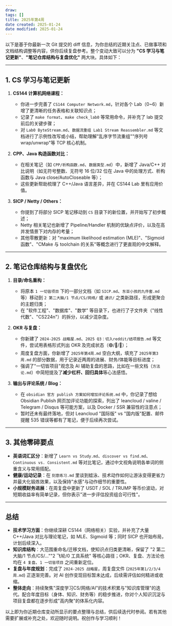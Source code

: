```yaml
---
draw:
tags: []
title: 2025年第4周
date created: 2025-01-24
date modified: 2025-01-24
---
```


以下是基于你最新一次 Git 提交的 diff 信息，为你总结的近期关注点、已做事项和文档结构调整等内容，供你后续复盘参考。整个变动大致可以分为 **"CS 学习与笔记更新"**、**"笔记仓库结构与复盘优化"** 两大块。具体如下：

---

## 1. CS 学习与笔记更新

1. **CS144 计算机网络课程：**
    
    - 你进一步完善了 `CS144 Computer Network.md`，针对各个 Lab（0~6）新增了更清晰的任务表格和关联知识点；
    - 记录了 `make format`、`make check_lab0` 等常用命令，并补充了 lab 提交前后的关键步骤；
    - 对 `Lab0 ByteStream.md`、`数据流重组 Lab1 Stream Reassembler.md` 等文档进行了示例性改写或小结，帮助理解"乱序字节流重组""序列号 wrap/unwrap"等 TCP 核心机制。
2. **CPP、Java 构造函数对比：**
    
    - 在相关笔记（如 `CPP/析构函数.md`、`数据类型.md`）中，新增了 Java/C++ 对比说明（如无符号整数、无符号 16 位/32 位在 Java 中的处理方式、析构函数与 Java close/AutoCloseable 等）；
    - 这些更新帮助梳理了 C++/Java 语言差异，并在 CS144 Lab 里有应用价值。
3. **SICP / Netty / Others：**
    
    - 你提到了将部分 SICP 笔记移动到 `CS` 目录下的新位置，并开始写了初步概述；
    - Netty 相关笔记也新增了 Pipeline/Handler 机制的优缺点评价，以及在高并发情景下对内存的考量；
    - 其他零散更新：对 "maximum likelihood estimation (MLE)"、"Sigmoid 函数"、"CMake 与 toolchain 的关系"等概念进行了更直观的中文解释。

---

## 2. 笔记仓库结构与复盘优化

1. **目录/命名重构：**
    
    - 将原本 `1 一切皆项目` 下的一部分文档（如 `SICP.md`、`东亚小孩的九件套.md` 等）移动到 `2 第二大脑/1 节点/CS/网络/` 或 `通识/` 之类新路径，形成更聚合的主题归类；
    - 在 "软件工程"、"数据库"、"数学" 等目录下，也进行了子文件夹（"线性代数"、"CS224n"）的拆分，以减少混杂度。
2. **OKR 与复盘：**
    
    - 你新建了 `2024-2025 战略屋.md`、`2025 Q3：切入reddit/结项报告.md` 等文件，尝试用表格形式列出 OKR 及完成状态（🟢/🔵/🔴）；
    - 周度复盘方面，你新增了 `2025年第4周.md` 空白大纲，填充了 `2025年第3周.md` 的部分数据，用于记录近两周的进展、财务/体能等目标进度；
    - 强调了"一切皆项目"观念及 AI 辅助复盘的思路，比如在一些文档（`方法论.md`）中简短提及了**减少杠杆、回归具体**等心法感悟。
3. **输出与评论系统 / Blog：**
    
    - 在 `obsidian 官方 publish 方案如何增加评论系统.md` 中，你记录了想给 Obsidian Publish 网页加评论功能的探索，列出了 leancloud / valine / Telegram / Disqus 等可能方案，以及 Docker / SSR 兼容性的注意点；
    - 暂时还未有最终落地，但对 Leancloud "国际版" vs "国内版"配置、邮件提醒 535 错误等都有了笔记，便于后续再次尝试。

---

## 3. 其他零碎要点

- **英语词汇区分**：新增了 `Learn vs Study.md`、`discover vs find.md`、`Continuous vs. Consistent.md` 等对比笔记，通过中文视角说明各单词的侧重含义与常用搭配。
- **健康/运动记录**：在 `刻意练习.md` 里谈到蛙泳、技术动作如何让游泳变得更省力并最大化锻炼效果，以及保持"水感"与动作细节的重要性。
- **小规模财务进展**：在周复盘中更新了 USDT / SOL / TRUMP 等币价波动，对短期收益率有简单记录，但你表示"进一步评估投资组合可行性"。

---

## 总结

- **技术学习方面**：你继续深耕 CS144（网络相关）实验，并补充了大量 C++/Java 对比与理论笔记，如 MLE、Sigmoid 等；同时 SICP 也开始布局，计划后续深入。
- **知识库结构**：大范围重命名/迁移文档，使知识点归类更清晰，保留了 "2 第二大脑/1 节点/CS/...""2 飞轮/0 工具系统" 等核心路径；OKR、复盘、方法论也均在 `4 复盘`、`1 一切皆项目` 之间重新定位。
- **复盘与年度规划**：完成了 `2024-2025 战略屋`，周复盘文件 (`2025年第1/2/3/4周.md`) 正逐渐完善。对 AI 创作变现目标暂未达成，后续需评估如何精进或收缩。
- **整体走向**：持续聚焦"深度学习CS/网络/AI"的技术积累与"知识库管理"的迭代。配合年度目标（身体、知识、财务等）的稳步推进，你对个人知识沉淀与项目复盘都在逐步形成"高内聚"的体系化内容。

以上即为你近期仓库变动所显示的要点整理与总结，供后续迭代时参阅。若有其他需要扩展或补充之处，欢迎随时说明。祝创作与学习顺利！
